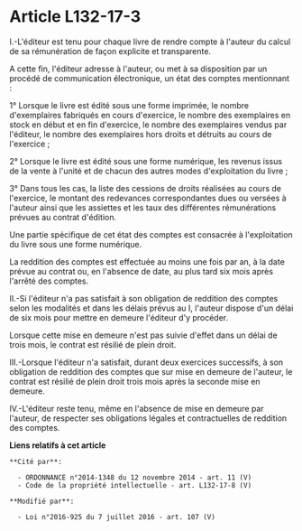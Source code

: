 # Article L132-17-3

I.-L'éditeur est tenu pour chaque livre de rendre compte à l'auteur du calcul de sa rémunération de façon explicite et
transparente. 

A cette fin, l'éditeur adresse à l'auteur, ou met à sa disposition par un procédé de communication électronique, un état des
comptes mentionnant : 

1° Lorsque le livre est édité sous une forme imprimée, le nombre d'exemplaires fabriqués en cours d'exercice, le nombre des
exemplaires en stock en début et en fin d'exercice, le nombre des exemplaires vendus par l'éditeur, le nombre des exemplaires
hors droits et détruits au cours de l'exercice ; 

2° Lorsque le livre est édité sous une forme numérique, les revenus issus de la vente à l'unité et de chacun des autres modes
d'exploitation du livre ; 

3° Dans tous les cas, la liste des cessions de droits réalisées au cours de l'exercice, le montant des redevances
correspondantes dues ou versées à l'auteur ainsi que les assiettes et les taux des différentes rémunérations prévues au
contrat d'édition. 

Une partie spécifique de cet état des comptes est consacrée à l'exploitation du livre sous une forme numérique. 

La reddition des comptes est effectuée au moins une fois par an, à la date prévue au contrat ou, en l'absence de date, au
plus tard six mois après l'arrêté des comptes. 

II.-Si l'éditeur n'a pas satisfait à son obligation de reddition des comptes selon les modalités et dans les délais prévus au
I, l'auteur dispose d'un délai de six mois pour mettre en demeure l'éditeur d'y procéder. 

Lorsque cette mise en demeure n'est pas suivie d'effet dans un délai de trois mois, le contrat est résilié de plein droit. 

III.-Lorsque l'éditeur n'a satisfait, durant deux exercices successifs, à son obligation de reddition des comptes que sur
mise en demeure de l'auteur, le contrat est résilié de plein droit     trois mois après la seconde mise en demeure. 

IV.-L'éditeur reste tenu, même en l'absence de mise en demeure par l'auteur, de respecter ses obligations légales et
contractuelles de reddition des comptes.

**Liens relatifs à cet article**

	**Cité par**:

	  - ORDONNANCE n°2014-1348 du 12 novembre 2014 - art. 11 (V)
	  - Code de la propriété intellectuelle - art. L132-17-8 (V)

	**Modifié par**:

	  - Loi n°2016-925 du 7 juillet 2016 - art. 107 (V)
